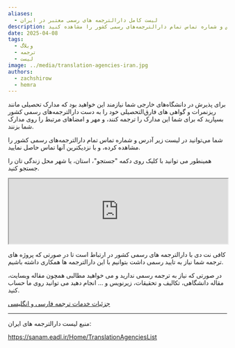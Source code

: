 ```yaml
---
aliases:
  - لیست کامل دارالترجمه های رسمی معتبر در ایران
description: شما می‌توانید در این مقاله لیست آدرس و شماره تماس تمام دارالترجمه‌های رسمی کشور را مشاهده کنید.
date: 2025-04-08
tags:
  - وبلاگ
  - ترجمه
  - لیست
image: ../media/translation-agencies-iran.jpg
authors:
  - zachshirow
  - hemra
---
```


برای پذیرش در دانشگاه‌های خارجی شما نیازمند این خواهید بود که مدارک تحصیلی مانند ریزنمرات و گواهی های فارق‌التحصیلی خود را به دست دارالترجمه‌های رسمی کشور بسپارید که برای شما این مدارک را ترجمه کنند، و مهر و امضاهای مرتبط را روی مدارک شما بزنند.

شما می‌توانید در لیست زیر آدرس و شماره تماس تمام دارالترجمه‌های رسمی کشور را مشاهده کرده، و با نزدیکترین آنها تماس حاصل نمایید.

همینطور می توانید با کلیک روی دکمه "جستجو"، استان، یا شهر محل زندگی تان را جستجو کنید. 

<iframe class="rounded w-100 h-screen" width="100%" src="https://baserow.io/public/gallery/k-s3oMUAKgKhg06wJ1zO9SBxznzEbhG0AZ6R3cx4qOY"></iframe>

کافی نت دی با دارالترجمه های رسمی کشور در ارتباط است تا در صورتی که پروژه های ترجمه شما نیاز به تایید رسمی داشت بتوانیم با این دارالترجمه ها همکاری داشته باشیم. 

در صورتی که نیاز به ترجمه رسمی ندارید و می خواهید مطالبی همچون مقاله وبسایت، مقاله دانشگاهی، تکالیف و تحقیقات، زیرنویس و ... انجام دهید می توانید روی ما حساب کنید. 

[جزئیات خدمات ترجمه فارسی و انگلیسی](../services/translation-services.md)

---

منبع لیست دارالترجمه های ایران: 

https://sanam.eadl.ir/Home/TranslationAgenciesList
